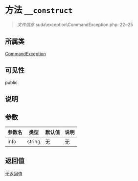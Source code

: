 # 方法 `__construct`

> *文件信息* suda\exception\CommandException.php: 22~25

## 所属类 

[CommandException](../CommandException.md)

## 可见性

 public 

## 说明



## 参数


| 参数名 | 类型 | 默认值 | 说明 |
|--------|-----|-------|-------|
| info |  string | 无 | 无 |



## 返回值

无返回值
